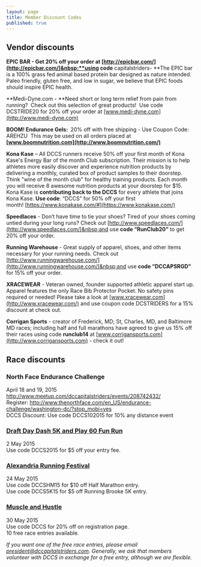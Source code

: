 ```yaml
---
layout: page
title: Member Discount Codes
published: true
---
```


## Vendor discounts

**EPIC BAR - Get 20% off your order at&nbsp;[http://epicbar.com/](http://epicbar.com/)&nbsp;**using code** capitalstriders-&nbsp;**The EPIC bar is a 100% grass fed animal based protein bar designed as nature intended. Paleo friendly, gluten free, and low in sugar, we believe that EPIC foods should inspire EPIC health.

**Medi-Dyne.com -&nbsp;**Need short or long term relief from pain from running? &nbsp;Check out this selection of great products! &nbsp;Use code DCSTRIDE20 for 20% off your order at [www.medi-dyne.com](http://www.medi-dyne.com)

**BOOM! Endurance Gels:&nbsp;** 20% off with free shipping - Use Coupon Code: AREHZU&nbsp; This may be used on all orders placed at&nbsp; **[www.boomnutrition.com](http://www.boomnutrition.com/)**

**Kona Kase** &ndash; All DCCS runners receive 50% off your first month of Kona Kase's Energy Bar of the month Club subscription. Their mission is to help athletes more easily discover and experience nutrition products by delivering a monthly, curated box of product samples to their doorstep. Think "wine of the month club" for healthy training products. Each month you will receive 8 awesome nutrition products at your doorstep for $15. Kona Kase is **contributing back to the DCCS** for every athlete that joins Kona Kase. **Use code**: &ldquo;DCCS&rdquo; for 50% off your first month!&nbsp;[https://www.konakase.com/#](https://www.konakase.com/)

**Speedlaces** - Don&rsquo;t have time to tie your shoes? Tired of your shoes coming untied during your long runs? Check out [http://www.speedlaces.com/](http://www.speedlaces.com/)&nbsp;and use **code &ldquo;RunClub20&rdquo;** to get 20% off your order.

**Running Warehouse** - Great supply of apparel, shoes, and other items necessary for your running needs. Check out [http://www.runningwarehouse.com/](http://www.runningwarehouse.com/)&nbsp;and use **code &ldquo;DCCAPSRGD&rdquo;** for 15% off your order.

<span>**XRACEWEAR**&nbsp;- Veteran owned, founder supported athletic apparel start up. Apparel features the only Race Bib Protector Pocket. No safety pins required or needed! Please take a look at&nbsp;</span>[www.xracewear.com](http://www.xracewear.com/)<span>&nbsp;and use coupon code DCSTRIDERS for a 15% discount at check out.</span>

**Corrigan Sports** - creator of Frederick, MD; St, Charles, MD, and Baltimore MD races; including half and full marathons have agreed to give us 15% off their races using code **runclub14** at [www.corrigansports.com](http://www.corrigansports.com) - check it out!

## Race discounts

### North Face Endurance Challenge

April 18 and 19, 2015  
http://www.meetup.com/dccapitalstriders/events/208742432/  
Register: http://www.thenorthface.com/en_US/endurance-challenge/washington-dc/?stop_mobi=yes  
DCCS Discount: Use code DCCS102015 for 10% any distance event

### [Draft Day Dash 5K and Play 60 Fun Run](http://www.meetup.com/dccapitalstriders/events/221578966/)

2 May 2015  
Use code DCCS2015 for $5 off your entry fee.

### [Alexandria Running Festival](http://www.meetup.com/dccapitalstriders/events/221395887/)

24 May 2015  
Use code DCCSHM15 for $10 off Half Marathon entry.  
Use code DCCS5K15 for $5 off Running Brooke 5K entry.

### [Muscle and Hustle](http://www.meetup.com/dccapitalstriders/events/221438296/)

30 May 2015  
Use code DCCS for 20% off on registration page.  
10 free race entries available.

_If you want one of the free race entries, please email president@dccapitalstriders.com. Generally, we ask that members volunteer with DCCS in exchange for a free entry, although we are flexible._